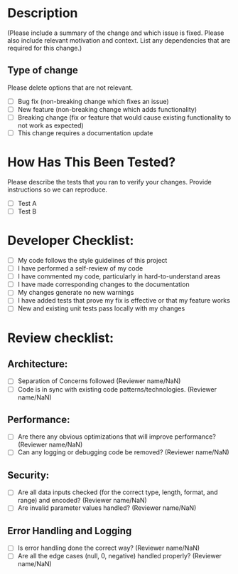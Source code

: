 # Description 
(Please include a summary of the change and which issue is fixed. Please also include relevant motivation and context. List any dependencies that are required for this change.) 
  
## Type of change 
  
Please delete options that are not relevant. 
  
- [ ] Bug fix (non-breaking change which fixes an issue) 
- [ ] New feature (non-breaking change which adds functionality) 
- [ ] Breaking change (fix or feature that would cause existing functionality to not work as expected) 
- [ ] This change requires a documentation update 
  
# How Has This Been Tested? 
  
Please describe the tests that you ran to verify your changes. Provide instructions so we can reproduce.

- [ ] Test A 
- [ ] Test B 
  
# Developer Checklist: 
  
- [ ] My code follows the style guidelines of this project 
- [ ] I have performed a self-review of my code 
- [ ] I have commented my code, particularly in hard-to-understand areas 
- [ ] I have made corresponding changes to the documentation 
- [ ] My changes generate no new warnings 
- [ ] I have added tests that prove my fix is effective or that my feature works 
- [ ] New and existing unit tests pass locally with my changes 
  
# Review checklist: 
  
## Architecture: 
  
- [ ] Separation of Concerns followed (Reviewer name/NaN) 
- [ ] Code is in sync with existing code patterns/technologies. (Reviewer name/NaN) 
  
## Performance: 
- [ ] Are there any obvious optimizations that will improve performance? (Reviewer name/NaN) 
- [ ] Can any logging or debugging code be removed? (Reviewer name/NaN) 
  
## Security: 
- [ ] Are all data inputs checked (for the correct type, length, format, and range) and encoded? (Reviewer name/NaN) 
- [ ] Are invalid parameter values handled? (Reviewer name/NaN) 
  
## Error Handling and Logging
- [ ] Is error handling done the correct way? (Reviewer name/NaN) 
- [ ] Are all the edge cases (null, 0, negative) handled properly? (Reviewer name/NaN) 
